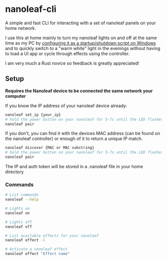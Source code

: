 # nanoleaf-cli
A simple and fast CLI for interacting with a set of nanoleaf panels on your home network.

I use this at home mainly to turn my nanoleaf lights on and off at the same time as
my PC by [configuring it as a startup/shutdown script on Windows](https://learn.microsoft.com/en-us/previous-versions/windows/it-pro/windows-server-2012-r2-and-2012/dn789190(v=ws.11))
and to quickly switch to a "warm white" light in the evenings without having to
load a UI app or cycle through effects using the controller.

I am very much a Rust novice so feedback is greatly appreciated!

## Setup
**Requires the Nanoleaf device to be connected the same network your computer**

If you know the IP address of your nanoleaf device already:
```bash
nanoleaf set_ip {your_ip}
# hold the power button on your nanoleaf for 5-7s until the LED flashes in a pattern
nanoleaf pair
```

If you don't, you can find it with the devices MAC address (can be found on the nanoleaf controller) or enough of it to return a unique IP match.
```bash
nanoleaf discover {MAC or MAC substring}
# hold the power button on your nanoleaf for 5-7s until the LED flashes in a pattern
nanoleaf pair
```

The IP and auth token will be stored in a .nanoleaf file in your home directory

### Commands
```bash
# List commands
nanoleaf --help
```

```bash
# Lights on
nanoleaf on
```

```bash
# Lights off
nanoleaf off
```

```bash
# List available effects for your nanoleaf
nanoleaf effect -l
```

```bash
# Activate a nanoleaf effect
nanoleaf effect "Effect name"
```
